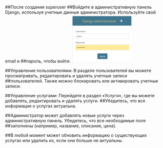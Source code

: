 ##После создания superuser
##Войдите в административную панель Django, используя учетные данные администратора. Используйте свой email и ##пароль, чтобы войти.
![](/images/login.png)

##Управление пользователями: В разделе пользователей вы можете просматривать, редактировать и удалять учетные записи ##пользователей. Также можно блокировать или активировать учетные записи.

##Управление услугами: Перейдите в раздел «Услуги», где вы можете добавлять, редактировать и удалять услуги. ##Убедитесь, что вся информация о услугах актуальна.

##Администратор может добавлять новые услуги через административную панель. Убедитесь, что все необходимые поля ##заполнены (например, название, описание, цена).

##В любой момент  может обновить информацию о существующих услугах или удалить их, если они больше не актуальны.

